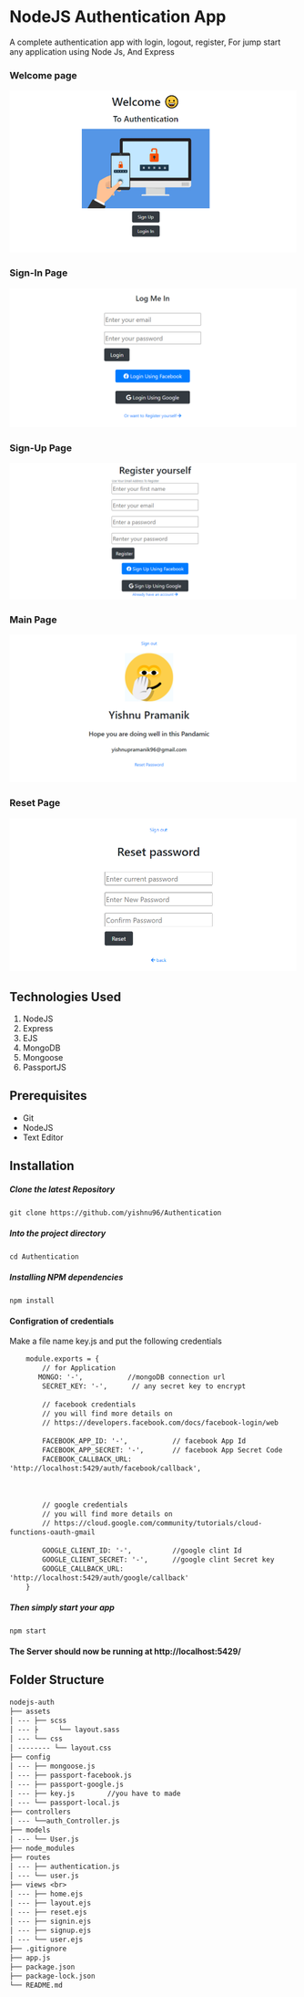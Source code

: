 ﻿# NodeJS Authentication App
 A complete authentication app with login, logout, register, For jump start any application using Node Js, And Express

### Welcome page
![Screenshot (1)](./assets/imgs/S1.png)

### Sign-In Page
![Screenshot (2)](./assets/imgs/S2.png)

### Sign-Up Page
![Screenshot (3)](./assets/imgs/S3.png)

### Main Page
![Screenshot (4)](./assets/imgs/S4.png)

### Reset Page
![Screenshot (5)](./assets/imgs/S5.png)

## Technologies Used
1.  NodeJS
2.  Express
3.  EJS
4.  MongoDB
5.  Mongoose
6.  PassportJS

## Prerequisites
- Git
- NodeJS
- Text Editor

## Installation

##### Clone the latest Repository

`git clone https://github.com/yishnu96/Authentication`

##### Into the project directory

`cd Authentication `

##### Installing NPM dependencies

`npm install`

#### Configration of credentials
Make a file name key.js and put the following credentials <br>
```
    module.exports = {
        // for Application
       MONGO: '-',           //mongoDB connection url
        SECRET_KEY: '-',      // any secret key to encrypt

        // facebook credentials 
        // you will find more details on 
        // https://developers.facebook.com/docs/facebook-login/web

        FACEBOOK_APP_ID: '-',           // facebook App Id
        FACEBOOK_APP_SECRET: '-',       // facebook App Secret Code
        FACEBOOK_CALLBACK_URL: 'http://localhost:5429/auth/facebook/callback',



        // google credentials
        // you will find more details on 
        // https://cloud.google.com/community/tutorials/cloud-functions-oauth-gmail

        GOOGLE_CLIENT_ID: '-',          //google clint Id
        GOOGLE_CLIENT_SECRET: '-',      //google clint Secret key
        GOOGLE_CALLBACK_URL: 'http://localhost:5429/auth/google/callback'
    }
```
##### Then simply start your app

`npm start`

#### The Server should now be running at http://localhost:5429/

## Folder Structure

    nodejs-auth 
    ├── assets 
    │ --- ├── scss
    │ --- ├     └── layout.sass
    │ --- └── css
    │ -------- └── layout.css 
    ├── config 
    │ --- ├── mongoose.js
    │ --- ├── passport-facebook.js
    │ --- ├── passport-google.js
    │ --- ├── key.js        //you have to made
    │ --- └── passport-local.js
    ├── controllers
    │ --- └──auth_Controller.js
    ├── models 
    │ --- └── User.js 
    ├── node_modules 
    ├── routes 
    │ --- ├── authentication.js
    │ --- └── user.js
    ├── views <br>
    │ --- ├── home.ejs
    │ --- ├── layout.ejs
    │ --- ├── reset.ejs
    │ --- ├── signin.ejs
    │ --- ├── signup.ejs
    │ --- └── user.ejs
    ├── .gitignore 
    ├── app.js
    ├── package.json 
    ├── package-lock.json 
    └── README.md
